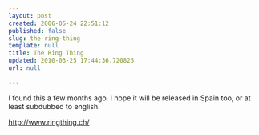 ```yaml
---
layout: post
created: 2006-05-24 22:51:12
published: false
slug: the-ring-thing
template: null
title: The Ring Thing
updated: 2010-03-25 17:44:36.720825
url: null

---
```


I found this a few months ago. I hope it will be released in Spain too, or at least subdubbed to english.

<http://www.ringthing.ch/>



